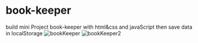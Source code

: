 # book-keeper
build mini Project book-keeper with html&amp;css and javaScript then save data in localStorage
![bookKeeper](https://user-images.githubusercontent.com/59051643/140563930-a371d4cd-afcc-45f9-9d44-7a01b619130f.PNG)
![bookKeeper2](https://user-images.githubusercontent.com/59051643/140563943-73215922-5d81-46b0-b74f-c71aeb31227e.PNG)
